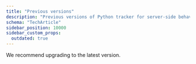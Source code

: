 ```yaml
---
title: "Previous versions"
description: "Previous versions of Python tracker for server-side behavioral event collection."
schema: "TechArticle"
sidebar_position: 10000
sidebar_custom_props:
  outdated: true
---
```


We recommend upgrading to the latest version.
